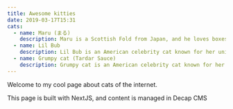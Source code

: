 ```yaml
---
title: Awesome kitties
date: 2019-03-17T15:31
cats:
  - name: Maru (まる)
    description: Maru is a Scottish Fold from Japan, and he loves boxes.
  - name: Lil Bub
    description: Lil Bub is an American celebrity cat known for her unique appearance.
  - name: Grumpy cat (Tardar Sauce)
    description: Grumpy cat is an American celebrity cat known for her grumpy appearance.
---
```

Welcome to my cool page about cats of the internet.

This page is built with NextJS, and content is managed in Decap CMS
